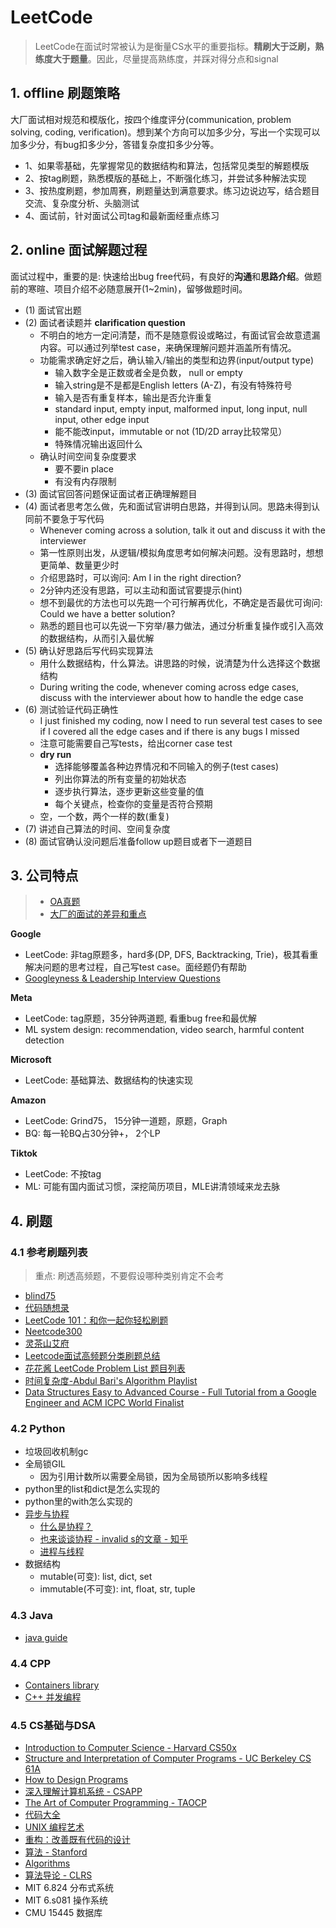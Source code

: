 # LeetCode

> LeetCode在面试时常被认为是衡量CS水平的重要指标。**精刷大于泛刷，熟练度大于题量**。因此，尽量提高熟练度，并踩对得分点和signal

## 1. offline 刷题策略

大厂面试相对规范和模版化，按四个维度评分(communication, problem solving, coding, verification)。想到某个方向可以加多少分，写出一个实现可以加多少分，有bug扣多少分，答错复杂度扣多少分等。

- 1、如果零基础，先掌握常见的数据结构和算法，包括常见类型的解题模版
- 2、按tag刷题，熟悉模版的基础上，不断强化练习，并尝试多种解法实现
- 3、按热度刷题，参加周赛，刷题量达到满意要求。练习边说边写，结合题目交流、复杂度分析、头脑测试
- 4、面试前，针对面试公司tag和最新面经重点练习

## 2. online 面试解题过程

面试过程中，重要的是: 快速给出bug free代码，有良好的**沟通**和**思路介绍**。做题前的寒暄、项目介绍不必随意展开(1~2min)，留够做题时间。

- (1) 面试官出题
- (2) 面试者读题并 **clarification question**
  - 不明白的地方一定问清楚，而不是随意假设或略过，有面试官会故意遗漏内容。可以通过列举test case，来确保理解问题并涵盖所有情况。
  - 功能需求确定好之后，确认输入/输出的类型和边界(input/output type)
    - 输入数字全是正数或者全是负数， null or empty
    - 输入string是不是都是English letters (A-Z)，有没有特殊符号
    - 输入是否有重复样本，输出是否允许重复
    - standard input, empty input, malformed input, long input, null input, other edge input
    - 能不能改input，immutable or not (1D/2D array比较常见）
    - 特殊情况输出返回什么
  - 确认时间空间复杂度要求
    - 要不要in place
    - 有没有内存限制
- (3) 面试官回答问题保证面试者正确理解题目
- (4) 面试者思考怎么做，先和面试官讲明白思路，并得到认同。思路未得到认同前不要急于写代码
  - Whenever coming across a solution, talk it out and discuss it with the interviewer
  - 第一性原则出发，从逻辑/模拟角度思考如何解决问题。没有思路时，想想更简单、数量更少时
  - 介绍思路时，可以询问: Am I in the right direction?
  - 2分钟内还没有思路，可以主动和面试官要提示(hint)  
  - 想不到最优的方法也可以先跑一个可行解再优化，不确定是否最优可询问: Could we have a better solution?
  - 熟悉的题目也可以先说一下穷举/暴力做法，通过分析重复操作或引入高效的数据结构，从而引入最优解
- (5) 确认好思路后写代码实现算法
  - 用什么数据结构，什么算法。讲思路的时候，说清楚为什么选择这个数据结构
  - During writing the code, whenever coming across edge cases, discuss with the interviewer about how to handle the edge case
- (6) 测试验证代码正确性
  - I just finished my coding, now I need to run several test cases to see if I covered all the edge cases and if there is any bugs I missed
  - 注意可能需要自己写tests，给出corner case test
  - **dry run**
    - 选择能够覆盖各种边界情况和不同输入的例子(test cases)
    - 列出你算法的所有变量的初始状态
    - 逐步执行算法，逐步更新这些变量的值
    - 每个关键点，检查你的变量是否符合预期
  - 空，一个数，两个一样的数(重复)
- (7) 讲述自己算法的时间、空间复杂度
- (8) 面试官确认没问题后准备follow up题目或者下一道题目

## 3. 公司特点

> - [OA真题](https://github.com/perixtar/2024-Tech-OA)
> - [大厂的面试的差异和重点](https://www.1point3acres.com/bbs/thread-1021931-1-1.html)

**Google**

- LeetCode: 非tag原题多，hard多(DP, DFS, Backtracking, Trie)，极其看重解决问题的思考过程，自己写test case。面经题仍有帮助
- [Googleyness & Leadership Interview Questions](https://igotanoffer.com/blogs/tech/googleyness-leadership-interview-questions#googleyness)

**Meta**

- LeetCode: tag原题，35分钟两道题, 看重bug free和最优解
- ML system design: recommendation, video search, harmful content detection

**Microsoft**

- LeetCode: 基础算法、数据结构的快速实现

**Amazon**

- LeetCode: Grind75， 15分钟一道题，原题，Graph
- BQ: 每一轮BQ占30分钟+， 2个LP

**Tiktok**

- LeetCode: 不按tag
- ML: 可能有国内面试习惯，深挖简历项目，MLE讲清领域来龙去脉

## 4. 刷题

### 4.1 参考刷题列表

> 重点: 刷透高频题，不要假设哪种类别肯定不会考

- [blind75](https://leetcode.com/list/xi4ci4ig/)
- [代码随想录](https://programmercarl.com/)
- [LeetCode 101：和你一起你轻松刷题](https://github.com/changgyhub/leetcode_101/)
- [Neetcode300](https://neetcode.io/practice)
- [灵茶山艾府](https://github.com/EndlessCheng)
- [Leetcode面试高频题分类刷题总结](https://zhuanlan.zhihu.com/p/349940945)
- [花花酱 LeetCode Problem List 题目列表](https://zxi.mytechroad.com/blog/leetcode-problem-categories/)
- [时间复杂度-Abdul Bari's Algorithm Playlist](https://www.youtube.com/playlist?list=PLDN4rrl48XKpZkf03iYFl-O29szjTrs_O)
- [Data Structures Easy to Advanced Course - Full Tutorial from a Google Engineer and ACM ICPC World Finalist](https://www.youtube.com/playlist?list=PLDV1Zeh2NRsB6SWUrDFW2RmDotAfPbeHu)

### 4.2 Python

- 垃圾回收机制gc
- 全局锁GIL
  - 因为引用计数所以需要全局锁，因为全局锁所以影响多线程
- python里的list和dict是怎么实现的
- python里的with怎么实现的
- [异步与协程](https://zhuanlan.zhihu.com/p/25228075)
  - [什么是协程？](https://zhuanlan.zhihu.com/p/172471249)
  - [也来谈谈协程 - invalid s的文章 - 知乎](https://zhuanlan.zhihu.com/p/147608872)
  - [进程与线程](https://zhuanlan.zhihu.com/p/46368084)
- 数据结构
  - mutable(可变): list, dict, set
  - immutable(不可变): int, float, str, tuple

### 4.3 Java

- [java guide](https://javaguide.cn/home.html)

### 4.4 CPP

- [Containers library](https://en.cppreference.com/w/cpp/container)
- [C++ 并发编程](https://paul.pub/cpp-concurrency/)

### 4.5 CS基础与DSA

- [Introduction to Computer Science - Harvard CS50x](https://cs50.harvard.edu/x/)
- [Structure and Interpretation of Computer Programs - UC Berkeley CS 61A](https://cs61a.org/)
- [How to Design Programs](https://book.douban.com/subject/30175977/)
- [深入理解计算机系统 - CSAPP](https://book.douban.com/subject/5333562/)
- [The Art of Computer Programming - TAOCP](https://www-cs-faculty.stanford.edu/~knuth/taocp.html)
- [代码大全](https://book.douban.com/subject/1477390/)
- [UNIX 编程艺术](https://book.douban.com/subject/11609943/)
- [重构：改善既有代码的设计](https://book.douban.com/subject/4262627/)
- [算法 - Stanford](https://www.coursera.org/specializations/algorithms)
- [Algorithms](https://book.douban.com/subject/1996256/)
- [算法导论 - CLRS](https://book.douban.com/subject/20432061/)
- MIT 6.824 分布式系统
- MIT 6.s081 操作系统
- CMU 15445 数据库
